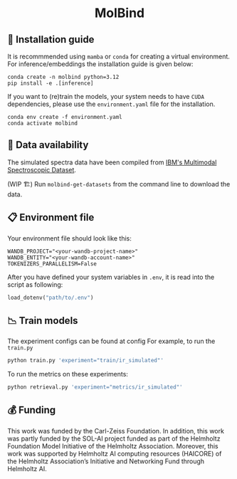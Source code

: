 <div align="center">

# MolBind

</div>

## :scroll: Installation guide

It is recommmended using `mamba` or `conda` for creating a virtual environment. For inference/embeddings the installation guide is given below:

```conda
conda create -n molbind python=3.12
pip install -e .[inference]
```

If you want to (re)train the models, your system needs to have `CUDA` dependencies, please use the `environment.yaml` file for the installation.

```conda
conda env create -f environment.yaml
conda activate molbind
```

## :file_folder: Data availability

The simulated spectra data have been compiled from [IBM's Multimodal Spectroscopic Dataset](https://zenodo.org/records/11611178).

(WIP :building_construction:) Run `molbind-get-datasets` from the command line to download the data.


## :clipboard: Environment file

Your environment file should look like this:

```
WANDB_PROJECT="<your-wandb-project-name>"
WANDB_ENTITY="<your-wandb-account-name>"
TOKENIZERS_PARALLELISM=False
```

After you have defined your system variables in `.env`, it is read into the script as following:

```python
load_dotenv("path/to/.env")
```

## :chart_with_downwards_trend: Train models

The experiment configs can be found at config
For example, to run the `train.py`

```python
python train.py 'experiment="train/ir_simulated"'
```

To run the metrics on these experiments:

```python
python retrieval.py 'experiment="metrics/ir_simulated"'
```

## 💰 Funding

This work was funded by the Carl-Zeiss Foundation. In addition, this work was partly funded by the SOL-AI project funded as part of the Helmholtz Foundation Model Initiative of the Helmholtz Association. Moreover, this work was supported by Helmholtz AI computing resources (HAICORE) of the Helmholtz Association’s Initiative and Networking Fund through Helmholtz AI.
